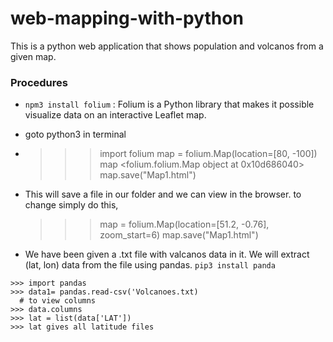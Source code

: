 # web-mapping-with-python

This is a python web application that shows population and volcanos from a given map.

### Procedures

- `npm3 install folium` : Folium is a Python library that makes it possible visualize data on an interactive Leaflet map.

- goto python3 in terminal
- > > > import folium
  > > > map = folium.Map(location=[80, -100])
  > > > map
  > > > <folium.folium.Map object at 0x10d686040>
  > > > map.save("Map1.html")
- This will save a file in our folder and we can view in the browser. to change simply do this,

  > > > map = folium.Map(location=[51.2, -0.76], zoom_start=6)
  > > > map.save("Map1.html")

- We have been given a .txt file with valcanos data in it. We will extract (lat, lon) data from the file using pandas. `pip3 install panda`

```
>>> import pandas
>>> data1= pandas.read-csv('Volcanoes.txt)
  # to view columns
>>> data.columns
>>> lat = list(data['LAT'])
>>> lat gives all latitude files

```
